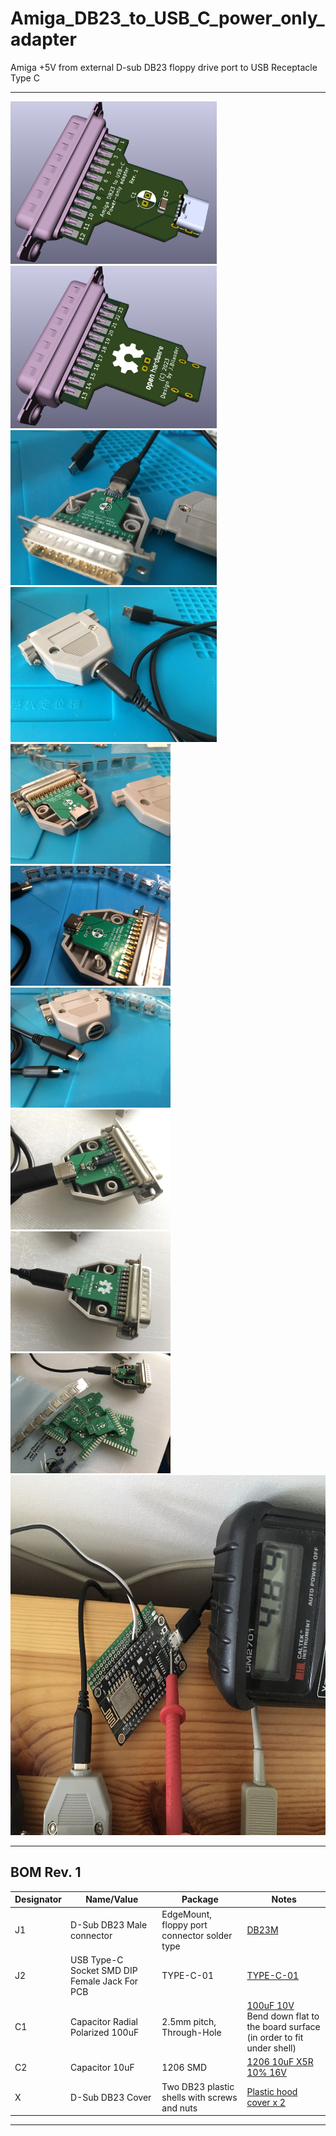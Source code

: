 # Amiga_DB23_to_USB_C_power_only_adapter
Amiga +5V from external D-sub DB23 floppy drive port to USB Receptacle Type C

***

<a href="images/Amiga_DB23_to_USB_C_power_only_adapter_pic1.png">
<img src="images/Amiga_DB23_to_USB_C_power_only_adapter_pic1.png" width="330" height="260">
</a>
<a href="images/Amiga_DB23_to_USB_C_power_only_adapter_pic2.png">
<img src="images/Amiga_DB23_to_USB_C_power_only_adapter_pic2.png" width="330" height="260">
</a>
<br />
<a href="images/Amiga_DB23_to_USB_C_power_only_adapter_pic3.jpg">
<img src="images/Amiga_DB23_to_USB_C_power_only_adapter_pic3.jpg" width="330" height="248">
</a>
<a href="images/Amiga_DB23_to_USB_C_power_only_adapter_pic4.jpg">
<img src="images/Amiga_DB23_to_USB_C_power_only_adapter_pic4.jpg" width="330" height="248">
</a>
<br />
<a href="images/Amiga_DB23_to_USB_C_power_only_adapter_pic5.jpg">
<img src="images/Amiga_DB23_to_USB_C_power_only_adapter_pic5.jpg" width="256" height="192">
</a>
<a href="images/Amiga_DB23_to_USB_C_power_only_adapter_pic6.jpg">
<img src="images/Amiga_DB23_to_USB_C_power_only_adapter_pic6.jpg" width="256" height="192">
</a>
<a href="images/Amiga_DB23_to_USB_C_power_only_adapter_pic7.jpg">
<img src="images/Amiga_DB23_to_USB_C_power_only_adapter_pic7.jpg" width="256" height="192">
</a>
<a href="images/Amiga_DB23_to_USB_C_power_only_adapter_pic8.jpg">
<img src="images/Amiga_DB23_to_USB_C_power_only_adapter_pic8.jpg" width="256" height="192">
</a>
<a href="images/Amiga_DB23_to_USB_C_power_only_adapter_pic9.jpg">
<img src="images/Amiga_DB23_to_USB_C_power_only_adapter_pic9.jpg" width="256" height="192">
</a>
<a href="images/Amiga_DB23_to_USB_C_power_only_adapter_pic10.jpg">
<img src="images/Amiga_DB23_to_USB_C_power_only_adapter_pic10.jpg" width="256" height="192">
</a>
<br />
<a href="images/Amiga_DB23_to_USB_C_power_only_adapter_pic11.jpg">
<img src="images/Amiga_DB23_to_USB_C_power_only_adapter_pic11.jpg" width="768" height="576">
</a>

***

BOM Rev. 1
---------
Designator  | Name/Value   | Package | Notes
-|-|-|-|
J1 | D-Sub DB23 Male connector | EdgeMount, floppy port connector solder type | [DB23M](https://www.networkcables.com/proddetail.php?prod=CO23MS&cat=52)
J2 | USB Type-C Socket SMD DIP Female Jack For PCB | TYPE-C-01 | [TYPE-C-01](https://www.aliexpress.com/item/1005005371954812.html)
C1 | Capacitor Radial Polarized 100uF | 2.5mm pitch, Through-Hole | [100uF 10V](https://www.digikey.com/en/products/detail/nichicon/UHE1A101MDD/589232) <br />Bend down flat to the board surface (in order to fit under shell)
C2 | Capacitor 10uF | 1206 SMD | [1206 10uF X5R 10% 16V](https://www.aliexpress.com/item/33057694240.html)
X | D-Sub DB23 Cover | Two DB23 plastic shells with screws and nuts | [Plastic hood cover x 2](https://www.aliexpress.com/item/1005005014449948.html)



***

